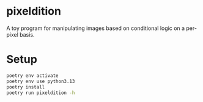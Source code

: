 # pixeldition
A toy program for manipulating images based on conditional logic on a per-pixel basis.

# Setup

```sh
poetry env activate 
poetry env use python3.13
poetry install
poetry run pixeldition -h
```
